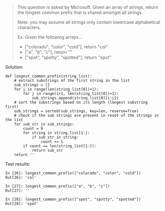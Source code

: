 > This question is asked by Microsoft. Given an array of strings, return the longest common prefix that is shared amongst all strings.
>
> Note: you may assume all strings only contain lowercase alphabetical characters.
>
> Ex: Given the following arrays...
> - ["colorado", "color", "cold"], return "col"
> - ["a", "b", "c"], return ""
> - ["spot", "spotty", "spotted"], return "spot"

Solution:
```
def longest_common_prefix(string_list):
    # extract substrings of the first string in the list
    sub_strings = []
    for i in range(len(string_list[0])+1):
        for j in range(i+1, len(string_list[0])+1):
            sub_strings.append(string_list[0][i:j])
    # sort the substrings based on its length (longest substring first)
    sub_strings = sorted(sub_strings, key=len, reverse=True)
    # check if the sub strings are present in reset of the strings in the list
    for sub_str in sub_strings:
        count = 0
        for string in string_list[1:]:
            if sub_str in string:
                count += 1
        if count == len(string_list[1:]):
            return sub_str
    return ''
```

Test results:
```
In [26]: longest_common_prefix(["colorado", "color", "cold"])
Out[26]: 'col'

In [27]: longest_common_prefix(["a", "b", "c"])
Out[27]: ''

In [28]: longest_common_prefix(["spot", "spotty", "spotted"])
Out[28]: 'spot'
```
